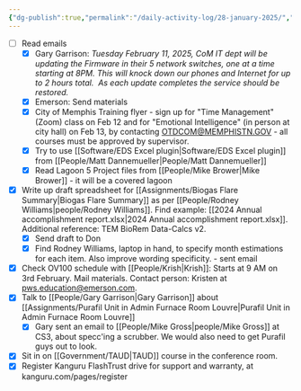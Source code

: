```yaml
---
{"dg-publish":true,"permalink":"/daily-activity-log/28-january-2025/","noteIcon":"","created":"2025-01-28T07:31:07.460-06:00"}
---
```



- [ ] Read emails
	- [x] Gary Garrison: *Tuesday February 11, 2025, CoM IT dept will be updating the Firmware in their 5 network switches, one at a time starting at 8PM. This will knock down our phones and Internet for up to 2 hours total.  As each update completes the service should be restored.*
	- [x] Emerson: Send materials
	- [x] City of Memphis Training flyer - sign up for "Time Management" (Zoom) class on Feb 12 and for "Emotional Intelligence" (in person at city hall) on Feb 13, by contacting OTDCOM@MEMPHISTN.GOV - all courses must be approved by supervisor.
	- [x] Try to use [[Software/EDS Excel plugin\|Software/EDS Excel plugin]] from [[People/Matt Dannemueller\|People/Matt Dannemueller]]
	- [x] Read Lagoon 5 Project files from [[People/Mike Brower\|Mike Brower]] - it will be a covered lagoon

- [x] Write up draft spreadsheet for [[Assignments/Biogas Flare Summary\|Biogas Flare Summary]] as per [[People/Rodney Williams\|people/Rodney Williams]]. Find example: [[2024 Annual accomplishment report.xlsx\|2024 Annual accomplishment report.xlsx]]. Additional reference:  TEM BioRem Data-Calcs v2.
	- [x] Send draft to Don
	- [x] Find Rodney Williams, laptop in hand, to specify month estimations for each item. Also improve wording specificity. - sent email
- [x] Check OV100 schedule with [[People/Krish\|Krish]]: Starts at 9 AM on 3rd February. Mail materials. Contact person: Kristen at pws.education@emerson.com.
- [x] Talk to [[People/Gary Garrison\|Gary Garrison]] about [[Assignments/Purafil Unit in Admin Furnace Room Louvre\|Purafil Unit in Admin Furnace Room Louvre]]
	- [x] Gary sent an email to [[People/Mike Gross\|people/Mike Gross]] at CS3, about specc'ing a scrubber. We would also need to get Purafil guys out to look.
- [x] Sit in on [[Government/TAUD\|TAUD]] course in the conference room.
- [x] Register Kanguru FlashTrust drive for support and warranty, at kanguru.com/pages/register